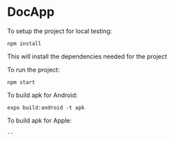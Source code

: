 # DocApp

To setup the project for local testing:

    npm install

This will install the dependencies needed for the project

To run the project:

    npm start

To build apk for Android:

    expo build:android -t apk

To build apk for Apple:

    --